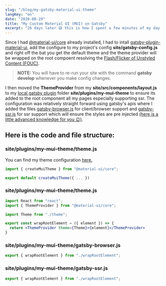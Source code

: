 ```yaml
---
slug: "/blog/my-gatsby-material-ui-theme"
langKey: "en"
date: "2020-08-29"
title: "My Custom Material UI (MUI) on Gatsby"
excerpt: "26 days later 😅 this is how I spent a few minutes of my day configuring MUI after I noticed my blog had Flash/Flicker of Unstyled Contenct (FOUC). I personally use material ui alot. I know there are many other styling methods using tailwind, style-components, style-jsx etc."
---
```


Since I had [@material-ui/core](https://material-ui.com/) already installed, I had to intall [gatsby-plugin-material-ui](https://www.gatsbyjs.com/plugins/gatsby-plugin-material-ui/), add the configure to my project's config **site/gatsby-config.js** and right off the bat you get the default theme and the theme provider will be wrapped on the root compoent resolving the [Flash/Flicker of Unstyled Content (FOUC)](https://en.wikipedia.org/wiki/Flash_of_unstyled_content). 

> **NOTE:** You will have to re-run your site with the command **gatsby develop** whenever you make config changes.

I then moved the **ThemeProvider** from my **site/src/components/layout.js** to my [local gatsby plugin](https://www.gatsbyjs.com/docs/creating-a-local-plugin/) folder **site/plugins/my-mui-theme** to ensure its added to the root component all my pages especially supporting ssr. The configuration was relatively straight forward using gatsby's apis where I added the files [gatsby-browser.js](https://www.gatsbyjs.com/docs/browser-apis/#wrapRootElement) for client/browser support  and [gatsby-ssr.js](https://www.gatsbyjs.com/docs/ssr-apis/#wrapRootElement) for ssr support which will ensure the styles are pre injected [(here is a little advanced knowledge for you 😉)](https://material-ui.com/styles/advanced/#server-side-rendering).

## Here is the code and file structure:

### site/plugins/my-mui-theme/theme.js

You can find my theme configuration [here.](https://github.com/karimkawambwa/karimkawambwa/blob/master/site/plugins/my-mui-theme/theme.js)

```js
import { createMuiTheme } from "@material-ui/core";

export default createMuiTheme({ ... })
```

### site/plugins/my-mui-theme/theme.js
```jsx
import React from "react";
import { ThemeProvider } from "@material-ui/core";

import Theme from "./theme";

export const wrapRootElement = ({ element }) => {
  return <ThemeProvider theme={Theme}>{element}</ThemeProvider>
}
```

### site/plugins/my-mui-theme/gatsby-browser.js
```js
export { wrapRootElement } from "./wrapRootElement";
```

### site/plugins/my-mui-theme/gatsby-ssr.js
```js
export { wrapRootElement } from "./wrapRootElement";
```
